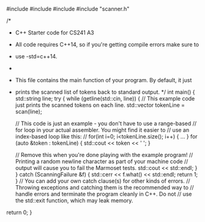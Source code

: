 #include <iostream>
#include <string>
#include <vector>
#include "scanner.h"

/*
 * C++ Starter code for CS241 A3
 * All code requires C++14, so if you're getting compile errors make sure to
 * use -std=c++14.
 *
 * This file contains the main function of your program. By default, it just
 * prints the scanned list of tokens back to standard output.
 */
int main() {
  std::string line;
  try {
    while (getline(std::cin, line)) {
      // This example code just prints the scanned tokens on each line.
      std::vector<Token> tokenLine = scan(line);

      // This code is just an example - you don't have to use a range-based
      // for loop in your actual assembler. You might find it easier to
      // use an index-based loop like this:
      // for(int i=0; i<tokenLine.size(); i++) { ... }
      for (auto &token : tokenLine) {
        std::cout << token << ' ';
      }

      // Remove this when you're done playing with the example program!
      // Printing a random newline character as part of your machine code
      // output will cause you to fail the Marmoset tests.
      std::cout << std::endl;
    }
  } catch (ScanningFailure &f) {
    std::cerr << f.what() << std::endl;
    return 1;
  }
  // You can add your own catch clause(s) for other kinds of errors.
  // Throwing exceptions and catching them is the recommended way to
  // handle errors and terminate the program cleanly in C++. Do not
  // use the std::exit function, which may leak memory.
  
  return 0;
}
